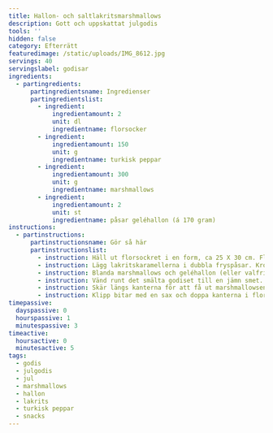 ```yaml
---
title: Hallon- och saltlakritsmarshmallows
description: Gott och uppskattat julgodis
tools: ''
hidden: false
category: Efterrätt
featuredimage: /static/uploads/IMG_8612.jpg
servings: 40
servingslabel: godisar
ingredients:
  - partingredients:
      partingredientsname: Ingredienser
      partingredientslist:
        - ingredient:
            ingredientamount: 2
            unit: dl
            ingredientname: florsocker
        - ingredient:
            ingredientamount: 150
            unit: g
            ingredientname: turkisk peppar
        - ingredient:
            ingredientamount: 300
            unit: g
            ingredientname: marshmallows
        - ingredient:
            ingredientamount: 2
            unit: st
            ingredientname: påsar geléhallon (á 170 gram)
instructions:
  - partinstructions:
      partinstructionsname: Gör så här
      partinstructionslist:
        - instruction: Häll ut florsockret i en form, ca 25 X 30 cm. Florsockret måste täcka botten på formen ordentligt.
        - instruction: Lägg lakritskaramellerna i dubbla fryspåsar. Krossa dem fint med botten av en kastrull.
        - instruction: Blanda marshmallows och geléhallon (eller valfri annan gelé/fudge smaksättning) i en stor glasskål. Smält i ca 2 1/2 minuter i mikrovågsugn på 750 watts effekt.
        - instruction: Vänd runt det smälta godiset till en jämn smet. Blanda i lakritskrosset (eller annan torr smaksättning) och häll upp smeten i formen med florsocker. Jämna ut smeten. Låt kallna i kylen ca 1 timme.
        - instruction: Skär längs kanterna för att få ut marshmallowsen ur formen. Vänd den och lägg ovansidan i sockret så att den blir lättare att klippa.
        - instruction: Klipp bitar med en sax och doppa kanterna i florsocker. Förvara i rumstemperatur.
timepassive:
  dayspassive: 0
  hourspassive: 1
  minutespassive: 3
timeactive:
  hoursactive: 0
  minutesactive: 5
tags:
  - godis
  - julgodis
  - jul
  - marshmallows
  - hallon
  - lakrits
  - turkisk peppar
  - snacks
---
```

